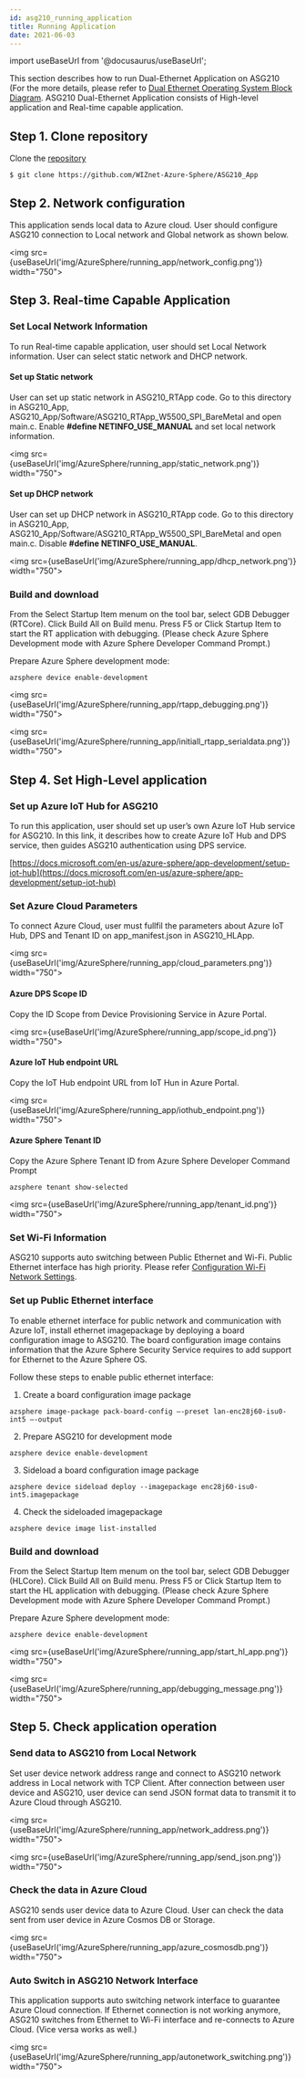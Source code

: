 ```yaml
---
id: asg210_running_application
title: Running Application
date: 2021-06-03
---
```


import useBaseUrl from '@docusaurus/useBaseUrl';

This section describes how to run Dual-Ethernet Application on ASG210 (For the more details, please refer to [Dual Ethernet Operating System Block Diagram](asg210_datasheet#dual-ethernet-operating-system-block-diagram). ASG210 Dual-Ethernet Application consists of High-level application and Real-time capable application.

## Step 1. Clone repository

Clone the [repository](https://github.com/WIZnet-Azure-Sphere/ASG210_App)

```
$ git clone https://github.com/WIZnet-Azure-Sphere/ASG210_App
```

## Step 2. Network configuration

This application sends local data to Azure cloud. User should configure ASG210 connection to Local network and Global network as shown below.

<img src={useBaseUrl('img/AzureSphere/running_app/network_config.png')} width="750"></img>

## Step 3. Real-time Capable Application

### Set Local Network Information

To run Real-time capable application, user should set Local Network information. User can select static network and DHCP network.

#### Set up Static network

User can set up static network in ASG210_RTApp code. Go to this directory in ASG210_App, ASG210_App/Software/ASG210_RTApp_W5500_SPI_BareMetal and open main.c. Enable **#define NETINFO_USE_MANUAL** and set local network information.

<img src={useBaseUrl('img/AzureSphere/running_app/static_network.png')} width="750"></img>

#### Set up DHCP network

User can set up DHCP network in ASG210_RTApp code. Go to this directory in ASG210_App, ASG210_App/Software/ASG210_RTApp_W5500_SPI_BareMetal and open main.c. Disable **#define NETINFO_USE_MANUAL**.

<img src={useBaseUrl('img/AzureSphere/running_app/dhcp_network.png')} width="750"></img>

### Build and download

From the Select Startup Item menum on the tool bar, select GDB Debugger (RTCore). Click Build All on Build menu. Press F5 or Click Startup Item to start the RT application with debugging.
(Please check Azure Sphere Development mode with Azure Sphere Developer Command Prompt.)

Prepare Azure Sphere development mode:

```
azsphere device enable-development
```

<img src={useBaseUrl('img/AzureSphere/running_app/rtapp_debugging.png')} width="750"></img>

<img src={useBaseUrl('img/AzureSphere/running_app/initiall_rtapp_serialdata.png')} width="750"></img>

## Step 4. Set High-Level application

### Set up Azure IoT Hub for ASG210

To run this application, user should set up user’s own Azure IoT Hub service for ASG210. In this link, it describes how to create Azure IoT Hub and DPS service, then guides ASG210 authentication using DPS service.

[https://docs.microsoft.com/en-us/azure-sphere/app-development/setup-iot-hub](https://docs.microsoft.com/en-us/azure-sphere/app-development/setup-iot-hub)

### Set Azure Cloud Parameters

To connect Azure Cloud, user must fullfil the parameters about Azure IoT Hub, DPS and Tenant ID on app_manifest.json in ASG210_HLApp.

<img src={useBaseUrl('img/AzureSphere/running_app/cloud_parameters.png')} width="750"></img>

#### Azure DPS Scope ID

Copy the ID Scope from Device Provisioning Service in Azure Portal.

<img src={useBaseUrl('img/AzureSphere/running_app/scope_id.png')} width="750"></img>

#### Azure IoT Hub endpoint URL

Copy the IoT Hub endpoint URL from IoT Hun in Azure Portal.

<img src={useBaseUrl('img/AzureSphere/running_app/iothub_endpoint.png')} width="750"></img>

#### Azure Sphere Tenant ID

Copy the Azure Sphere Tenant ID from Azure Sphere Developer Command Prompt

```
azsphere tenant show-selected
```

<img src={useBaseUrl('img/AzureSphere/running_app/tenant_id.png')} width="750"></img>

### Set Wi-Fi Information

ASG210 supports auto switching between Public Ethernet and Wi-Fi. Public Ethernet interface has high priority. Please refer [Configuration Wi-Fi Network Settings](asg210_getting_started#configuration-wi-fi-network-settings).

###	Set up Public Ethernet interface

To enable ethernet interface for public network and communication with Azure IoT, install ethernet imagepackage by deploying a board configuration image to ASG210. The board configuration image contains information that the Azure Sphere Security Service requires to add support for Ethernet to the Azure Sphere OS.

Follow these steps to enable public ethernet interface:

1.	Create a board configuration image package

```
azsphere image-package pack-board-config –-preset lan-enc28j60-isu0-int5 –-output 
```

2.	Prepare ASG210 for development mode

```
azsphere device enable-development
```

3.	Sideload a board configuration image package

```
azsphere device sideload deploy --imagepackage enc28j60-isu0-int5.imagepackage
```

4.	Check the sideloaded imagepackage

```
azsphere device image list-installed
```

###	Build and download

From the Select Startup Item menum on the tool bar, select GDB Debugger (HLCore). Click Build All on Build menu. Press F5 or Click Startup Item to start the HL application with debugging.
(Please check Azure Sphere Development mode with Azure Sphere Developer Command Prompt.)

Prepare Azure Sphere development mode:

```
azsphere device enable-development
```

<img src={useBaseUrl('img/AzureSphere/running_app/start_hl_app.png')} width="750"></img>

<img src={useBaseUrl('img/AzureSphere/running_app/debugging_message.png')} width="750"></img>

## Step 5. Check application operation

### Send data to ASG210 from Local Network

Set user device network address range and connect to ASG210 network address in Local network with TCP Client. After connection between user device and ASG210, user device can send JSON format data to transmit it to Azure Cloud through ASG210. 

<img src={useBaseUrl('img/AzureSphere/running_app/network_address.png')} width="750"></img>

<img src={useBaseUrl('img/AzureSphere/running_app/send_json.png')} width="750"></img>

### Check the data in Azure Cloud

ASG210 sends user device data to Azure Cloud. User can check the data sent from user device in Azure Cosmos DB or Storage. 

<img src={useBaseUrl('img/AzureSphere/running_app/azure_cosmosdb.png')} width="750"></img>

###	Auto Switch in ASG210 Network Interface

This application supports auto switching network interface to guarantee Azure Cloud connection. If Ethernet connection is not working anymore, ASG210 switches from Ethernet to Wi-Fi interface and re-connects to Azure Cloud. (Vice versa works as well.)

<img src={useBaseUrl('img/AzureSphere/running_app/autonetwork_switching.png')} width="750"></img>
